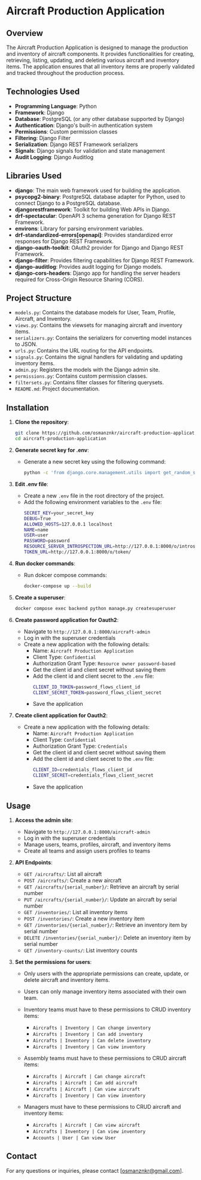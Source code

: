# Aircraft Production Application

## Overview
The Aircraft Production Application is designed to manage the production and inventory of aircraft components. It provides functionalities for creating, retrieving, listing, updating, and deleting various aircraft and inventory items. The application ensures that all inventory items are properly validated and tracked throughout the production process.

## Technologies Used
- **Programming Language**: Python
- **Framework**: Django
- **Database**: PostgreSQL (or any other database supported by Django)
- **Authentication**: Django's built-in authentication system
- **Permissions**: Custom permission classes
- **Filtering**: Django Filter
- **Serialization**: Django REST Framework serializers
- **Signals**: Django signals for validation and state management
- **Audit Logging**: Django Auditlog

## Libraries Used
- **django**: The main web framework used for building the application.
- **psycopg2-binary**: PostgreSQL database adapter for Python, used to connect Django to a PostgreSQL database.
- **djangorestframework**: Toolkit for building Web APIs in Django.
- **drf-spectacular**: OpenAPI 3 schema generation for Django REST Framework.
- **environs**: Library for parsing environment variables.
- **drf-standardized-errors[openapi]**: Provides standardized error responses for Django REST Framework.
- **django-oauth-toolkit**: OAuth2 provider for Django and Django REST Framework.
- **django-filter**: Provides filtering capabilities for Django REST Framework.
- **django-auditlog**: Provides audit logging for Django models.
- **django-cors-headers**: Django app for handling the server headers required for Cross-Origin Resource Sharing (CORS).

## Project Structure
- `models.py`: Contains the database models for User, Team, Profile, Aircraft, and Inventory.
- `views.py`: Contains the viewsets for managing aircraft and inventory items.
- `serializers.py`: Contains the serializers for converting model instances to JSON.
- `urls.py`: Contains the URL routing for the API endpoints.
- `signals.py`: Contains the signal handlers for validating and updating inventory items.
- `admin.py`: Registers the models with the Django admin site.
- `permissions.py`: Contains custom permission classes.
- `filtersets.py`: Contains filter classes for filtering querysets.
- `README.md`: Project documentation.

## Installation
1. **Clone the repository**:
    ```sh
    git clone https://github.com/osmanznkr/aircraft-production-application.git
    cd aircraft-production-application
    ```

2. **Generate secret key for .env**:
    - Generate a new secret key using the following command:
        ```sh
        python -c 'from django.core.management.utils import get_random_secret_key; print(get_random_secret_key())'
        ```

3. **Edit .env file**:
    - Create a new `.env` file in the root directory of the project.
    - Add the following environment variables to the `.env` file:
        ```sh
        SECRET_KEY=your_secret_key
        DEBUG=True
        ALLOWED_HOSTS=127.0.0.1 localhost
        NAME=name
        USER=user
        PASSWORD=password
        RESOURCE_SERVER_INTROSPECTION_URL=http://127.0.0.1:8000/o/introspect/
        TOKEN_URL=http://127.0.0.1:8000/o/token/
       
      
4. **Run docker commands**:
    - Run dokcer compose commands:
        ```sh
        docker-compose up --build
        ```

5. **Create a superuser**:
    ```sh
    docker compose exec backend python manage.py createsuperuser
    ```

6. **Create password application for Oauth2**:
    - Navigate to `http://127.0.0.1:8000/aircraft-admin`
    - Log in with the superuser credentials
    - Create a new application with the following details:
        - Name: `Aircraft Production Application`
        - Client Type: `Confidential`
        - Authorization Grant Type: `Resource owner password-based`
        - Get the client id and client secret without saving them
        - Add the client id and client secret to the `.env` file:
            ```sh
            CLIENT_ID_TOKEN=password_flows_client_id
            CLIENT_SECRET_TOKEN=password_flows_client_secret
            ```
        - Save the application

7. **Create client application for Oauth2**:
    - Create a new application with the following details:
        - Name: `Aircraft Production Application`
        - Client Type: `Confidential`
        - Authorization Grant Type: `Credentials`
        - Get the client id and client secret without saving them
        - Add the client id and client secret to the `.env` file:
            ```sh
            CLIENT_ID=credentials_flows_client_id
            CLIENT_SECRET=credentials_flows_client_secret
            ```
        - Save the application

## Usage
1. **Access the admin site**:
    - Navigate to `http://127.0.0.1:8000/aircraft-admin`
    - Log in with the superuser credentials
    - Manage users, teams, profiles, aircraft, and inventory items
    - Create  all teams and assign users profiles to teams

2. **API Endpoints**:
    - `GET /aircrafts/`: List all aircraft
    - `POST /aircrafts/`: Create a new aircraft
    - `GET /aircrafts/{serial_number}/`: Retrieve an aircraft by serial number
    - `PUT /aircrafts/{serial_number}/`: Update an aircraft by serial number
    - `GET /inventories/`: List all inventory items
    - `POST /inventories/`: Create a new inventory item
    - `GET /inventories/{serial_number}/`: Retrieve an inventory item by serial number
    - `DELETE /inventories/{serial_number}/`: Delete an inventory item by serial number
    - `GET /inventory-counts/`: List inventory counts

3. **Set the permissions for users**:
    - Only users with the appropriate permissions can create, update, or delete aircraft and inventory items.
    - Users can only manage inventory items associated with their own team.
    - Inventory teams must have to these permissions to CRUD inventory items:
        - `Aircrafts | Inventory | Can change inventory`
        - `Aircrafts | Inventory | Can add inventory`
        - `Aircrafts | Inventory | Can delete inventory`
        - `Aircrafts | Inventory | Can view inventory`
      
    - Assembly teams must have to these permissions to CRUD aircraft items:
        - `Aircrafts | Aircraft | Can change aircraft`
        - `Aircrafts | Aircraft | Can add aircraft`
        - `Aircrafts | Aircraft | Can view aircraft` 
        - `Aircrafts | Inventory | Can view inventory`

    - Managers must have to these permissions to CRUD aircraft and inventory items:
        - `Aircrafts | Aircraft | Can view aircraft`
        - `Aircrafts | Inventory | Can view inventory`
        - `Accounts | User | Can view User`

## Contact
For any questions or inquiries, please contact [osmanznkr@gmail.com].